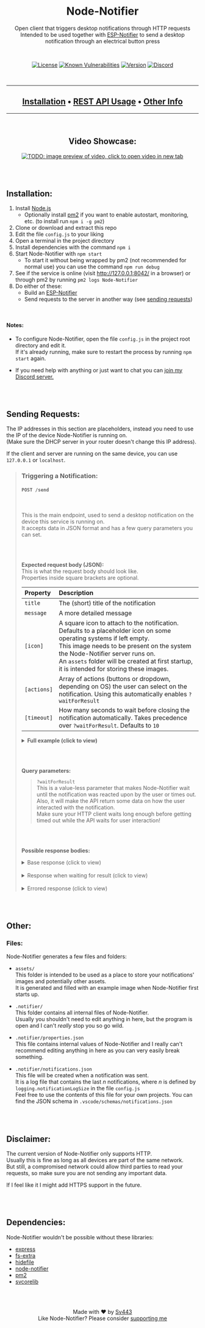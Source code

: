 <div style="text-align:center;" align="center">

# Node-Notifier

Open client that triggers desktop notifications through HTTP requests  
Intended to be used together with [ESP-Notifier](https://github.com/Sv443/ESP-Notifier) to send a desktop notification through an electrical button press

<br>

[![License](https://img.shields.io/github/license/Sv443/Node-Notifier)](https://sv443.net/LICENSE)
[![Known Vulnerabilities](https://snyk.io/test/github/Sv443/Node-Notifier/badge.svg)](https://snyk.io/test/github/Sv443/Node-Notifier)
[![Version](https://img.shields.io/github/package-json/v/Sv443/Node-Notifier)](https://github.com/Sv443/Node-Notifier/blob/main/changelog.md#readme)
[![Discord](https://img.shields.io/discord/565933531214118942)](https://dc.sv443.net/)

<br>

---

## [Installation](#installation) &bull; [REST API Usage](#sending-requests) &bull; [Other Info](#other)

---

<br>

## Video Showcase:
[![TODO: image preview of video, click to open video in new tab](./.github/assets/video_showcase.png)](https://youtu.be/)

</div>

<br><br>

## Installation:
1. Install [Node.js](https://nodejs.org/)
    - Optionally install [pm2](https://npmjs.com/package/pm2) if you want to enable autostart, monitoring, etc. (to install run `npm i -g pm2`)
2. Clone or download and extract this repo
3. Edit the file `config.js` to your liking
4. Open a terminal in the project directory
5. Install dependencies with the command `npm i`
6. Start Node-Notifier with `npm start`
    - To start it without being wrapped by pm2 (not recommended for normal use) you can use the command `npm run debug`
7. See if the service is online (visit http://127.0.0.1:8042/ in a browser) or through pm2 by running `pm2 logs Node-Notifier`
8. Do either of these:
    - Build an [ESP-Notifier](https://github.com/Sv443/ESP-Notifier)
    - Send requests to the server in another way (see [sending requests](#sending-requests))

<br>

#### Notes:
- To configure Node-Notifier, open the file `config.js` in the project root directory and edit it.  
If it's already running, make sure to restart the process by running `npm start` again.  
  
- If you need help with anything or just want to chat you can [join my Discord server.](https://dc.sv443.net/)

<br><br>

## Sending Requests:
The IP addresses in this section are placeholders, instead you need to use the IP of the device Node-Notifier is running on.  
(Make sure the DHCP server in your router doesn't change this IP address).  
  
If the client and server are running on the same device, you can use `127.0.0.1` or `localhost`.

> ### Triggering a Notification:
> #### `POST /send`
> 
> <br>
> 
> This is the main endpoint, used to send a desktop notification on the device this service is running on.  
> It accepts data in JSON format and has a few query parameters you can set.
> 
> <br><br>
> 
> **Expected request body (JSON):**  
> This is what the request body should look like.  
> Properties inside square brackets are optional.  
> 
> | Property | Description |
> | :-- | :-- |
> | `title` | The (short) title of the notification |
> | `message` | A more detailed message |
> | `[icon]` | A square icon to attach to the notification. Defaults to a placeholder icon on some operating systems if left empty.<br>This image needs to be present on the system the Node-Notifier server runs on.<br>An `assets` folder will be created at first startup, it is intended for storing these images. |
> | `[actions]` | Array of actions (buttons or dropdown, depending on OS) the user can select on the notification. Using this automatically enables `?waitForResult` |
> | `[timeout]` | How many seconds to wait before closing the notification automatically. Takes precedence over `?waitForResult`. Defaults to `10` |
> 
> <details><summary><b>Full example (click to view)</b></summary>
> 
> ```json
> {
>     "title": "Door Bell",
>     "message": "Someone is at the door, should I open it?",
>     "icon": "assets/door.png",
>     "actions": [
>         "Yes",
>         "No"
>     ],
>     "timeout": 42
> }
> ```
> 
> </details>
> 
> <br><br>
> 
> **Query parameters:**
> > `?waitForResult`  
> > This is a value-less parameter that makes Node-Notifier wait until the notification was reacted upon by the user or times out.  
> > Also, it will make the API return some data on how the user interacted with the notification.  
> > Make sure your HTTP client waits long enough before getting timed out while the API waits for user interaction!
> 
> <br><br>
> 
> **Possible response bodies:**
> 
> <details><summary>Base response (click to view)</summary><br>
> 
> HTTP status code: `200`
> ```json
> {
>     "error": false,
>     "message": "Notification was sent"
> }
> ```
> 
> </details>
> 
> <br>
> 
> <details><summary>Response when waiting for result (click to view)</summary><br>
> 
> HTTP status code: `200`
> ```json
> {
>     "error": false,
>     "message": "Hello, I am a success message",
>     "result": "Can be a string or null",
>     "type": "Describes the type of notification interaction",
>     "value": "Some other value, idk"
> }
> ```
> 
> </details>
> 
> <br>
> 
> <details><summary>Errored response (click to view)</summary><br>
> 
> HTTP status code: `400`
> ```json
> {
>     "error": true,
>     "message": "Hello, I am an error message"
> }
> ```
> 
> </details>

<br><br>

## Other:
### Files:
Node-Notifier generates a few files and folders:
- `assets/`  
This folder is intended to be used as a place to store your notifications' images and potentially other assets.  
It is generated and filled with an example image when Node-Notifier first starts up.  
  
- `.notifier/`  
This folder contains all internal files of Node-Notifier.  
Usually you shouldn't need to edit anything in here, but the program is open and I can't *really* stop you so go wild.  
  
- `.notifier/properties.json`  
This file contains internal values of Node-Notifier and I really can't recommend editing anything in here as you can very easily break something.  
  
- `.notifier/notifications.json`  
This file will be created when a notification was sent.  
It is a log file that contains the last *n* notifications, where *n* is defined by `logging.notificationLogSize` in the file `config.js`  
Feel free to use the contents of this file for your own projects. You can find the JSON schema in `.vscode/schemas/notifications.json`

<br><br>

## Disclaimer:
The current version of Node-Notifier only supports HTTP.  
Usually this is fine as long as all devices are part of the same network.  
But still, a compromised network could allow third parties to read your requests, so make sure you are not sending any important data.  
  
If I feel like it I might add HTTPS support in the future.

<br><br>

## Dependencies:
Node-Notifier wouldn't be possible without these libraries:
- [express](https://npmjs.com/package/express)
- [fs-extra](https://npmjs.com/package/fs-extra)
- [hidefile](https://npmjs.com/package/hidefile)
- [node-notifier](https://npmjs.com/package/node-notifier)
- [pm2](https://npmjs.com/package/pm2)
- [svcorelib](https://npmjs.com/package/svcorelib)


<br><br>
<div style="text-align:center;" align="center">

Made with ❤️ by [Sv443](https://github.com/Sv443)  
Like Node-Notifier? Please consider [supporting me](https://github.com/sponsors/Sv443)

</div>